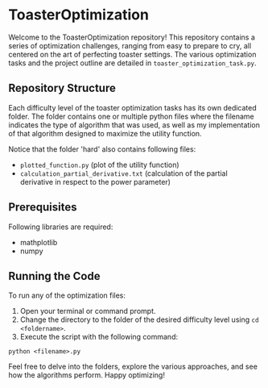 # ToasterOptimization

Welcome to the ToasterOptimization repository! This repository contains a series of optimization challenges, ranging from easy to prepare to cry, all centered on the art of perfecting toaster settings. The various optimization tasks and the project outline are detailed in `toaster_optimization_task.py`.

## Repository Structure

Each difficulty level of the toaster optimization tasks has its own dedicated folder. The folder contains one or multiple python files where the filename indicates the type of algorithm that was used, as well as my implementation of that algorithm designed to maximize the utility function.

Notice that the folder 'hard' also contains following files:

- `plotted_function.py` (plot of the utility function)
- `calculation_partial_derivative.txt` (calculation of the partial derivative in respect to the power parameter)

## Prerequisites

Following libraries are required:

- mathplotlib
- numpy

## Running the Code

To run any of the optimization files:

1. Open your terminal or command prompt.
2. Change the directory to the folder of the desired difficulty level using `cd <foldername>`.
3. Execute the script with the following command:

`python <filename>.py`

Feel free to delve into the folders, explore the various approaches, and see how the algorithms perform. Happy optimizing!
